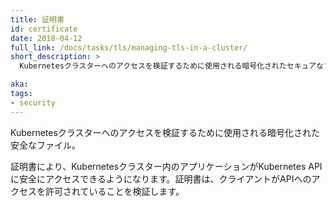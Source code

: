 ```yaml
---
title: 証明書
id: certificate
date: 2018-04-12
full_link: /docs/tasks/tls/managing-tls-in-a-cluster/
short_description: >
  Kubernetesクラスターへのアクセスを検証するために使用される暗号化されたセキュアなファイル。

aka: 
tags:
- security
---
```

 Kubernetesクラスターへのアクセスを検証するために使用される暗号化された安全なファイル。
 
<!--more--> 

証明書により、Kubernetesクラスター内のアプリケーションがKubernetes APIに安全にアクセスできるようになります。証明書は、クライアントがAPIへのアクセスを許可されていることを検証します。
